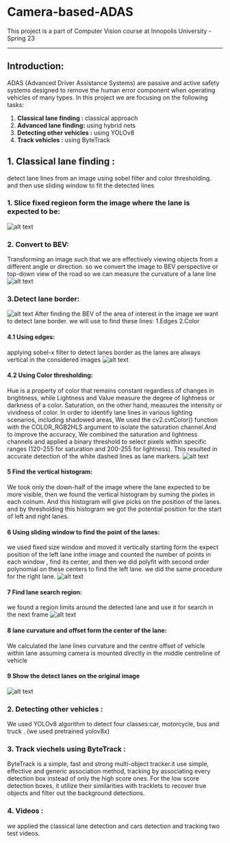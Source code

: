 # Camera-based-ADAS
This project is a part of Computer Vision course at Innopolis University - Spring 23

---

## Introduction: 
ADAS (Advanced Driver Assistance Systems) are passive and active safety systems designed to remove the human error component when operating vehicles of many types. 
In this project we are focusing on the following tasks: 
1. **Classical lane finding :** classical approach
2. **Advanced lane finding:** using hybrid nets
3. **Detecting other vehicles :** using YOLOv8  
4. **Track vehicles :** using ByteTrack

## 1. Classical lane finding :
detect lane lines from an image using sobel filter and color thresholding. and then use sliding window to fit the detected lines
### 1. Slice fixed regieon form the image where the lane is expected to be:
![alt text](https://github.com/ahmad12hamdan99/Camera-based-ADAS/blob/main/figs/classical_1.jpg) 
### 2. Convert to BEV: 
Transforming an image such that we are effectively viewing objects from a different angle or direction. so we convert the image to BEV perspective or top-down view of the road so we can measure the curvature of a lane line
![alt text](https://github.com/ahmad12hamdan99/Camera-based-ADAS/blob/main/figs/classical_2.jpg) 
### 3.Detect lane border:
![alt text](https://github.com/ahmad12hamdan99/Camera-based-ADAS/blob/main/figs/classical_3.jpg) 
After finding the BEV of the area of interest in the image we want to detect lane border.
we will use to find these lines:
1.Edges
2.Color
#### 4.1 Using edges: 
applying sobel-x filter to detect lanes border as the lanes are always vertical in the considered images
![alt text](https://github.com/ahmad12hamdan99/Camera-based-ADAS/blob/main/figs/classical_4.jpg) 
#### 4.2 Using Color thresholding: 
Hue is a property of color that remains constant regardless of changes in brightness, while Lightness and Value measure the degree of lightness or darkness of a color. Saturation, on the other hand, measures the intensity or vividness of color. In order to identify lane lines in various lighting scenarios, including shadowed areas, We used the cv2.cvtColor() function with the COLOR_RGB2HLS argument to isolate the saturation channel.And to improve the accuracy,  We combined the saturation and lightness channels and applied a binary threshold to select pixels within specific ranges (120-255 for saturation and 200-255 for lightness). This resulted in accurate detection of the white dashed lines as lane markers.
![alt text](https://github.com/ahmad12hamdan99/Camera-based-ADAS/blob/main/figs/classical_5.jpg) 
#### 5 Find the vertical histogram: 
We took only the down-half of the image where the lane expected to be more visible, then we found the vertical histogram by suming the pixles in each colnum. And this histogram will give picks on the position of the lanes. and by thresholding this histogram we got the potential position for the start of left and right lanes.
#### 6 Using sliding window to find the point of the lanes:
we used fixed size  window and moved it vertically starting form the expect position  of the left lane inthe image and counted the number of points in each window , find its center, and then we did polyfit with second order polynomial on these centers to find the left lane. we did the same procedure for the right lane.
![alt text](https://github.com/ahmad12hamdan99/Camera-based-ADAS/blob/main/figs/classical_6.jpg) 
#### 7 Find lane search region:
we found a region limits around the detected lane and use it for search in the next frame 
![alt text](https://github.com/ahmad12hamdan99/Camera-based-ADAS/blob/main/figs/classical_7.jpg) 
#### 8 lane curvature and offset form the center of the lane:
We calculated  the lane lines curvature and the centre offset of vehicle within lane assuming camera is mounted directly in the middle centreline of vehicle
#### 9 Show the detect lanes on the original image
![alt text](https://github.com/ahmad12hamdan99/Camera-based-ADAS/blob/main/figs/classical_8.jpg) 

### 2. Detecting other vehicles :
We used YOLOv8 algorithm to detect four classes:car, motorcycle, bus and truck . (we used pretrained yolov8x)
### 3. Track viechels using ByteTrack :
ByteTrack is a simple, fast and strong multi-object tracker.it use simple, effective and generic association method, tracking by associating every detection box instead of only the high score ones. For the low score detection boxes, it utilize their similarities with tracklets to recover true objects and filter out the background detections.
### 4. Videos :
we applied the classical lane detection and cars detection and tracking two test videos.
